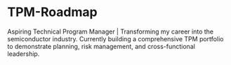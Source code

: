 # TPM-Roadmap
Aspiring Technical Program Manager | Transforming my career into the semiconductor industry. Currently building a comprehensive TPM portfolio to demonstrate planning, risk management, and cross-functional leadership.
